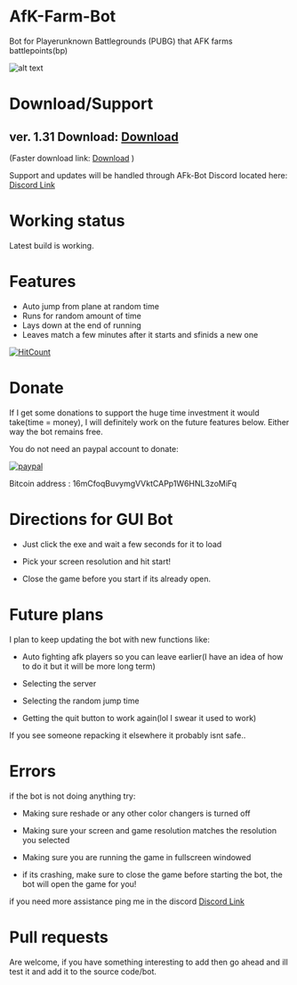 # AfK-Farm-Bot
Bot for Playerunknown Battlegrounds (PUBG) that AFK farms battlepoints(bp)

![alt text](https://i.imgur.com/YzjT0pM.png "Screenshot")

# Download/Support

## ver. 1.31 Download: [Download](https://sabercathost.com/55hv/PUBG_Farmer_1.31.zip) 
(Faster download link: [Download](https://mega.nz/#!AnAliIQA!Zn0jFCNFVBYwqm0chytoPCfT832fWG9NJt6VRGe8sKQ)  )

Support and updates will be handled through AFk-Bot Discord located here: [Discord Link](https://discord.gg/5CEJVJk)

# Working status

Latest build is working.

# Features
* Auto jump from plane at random time
* Runs for random amount of time
* Lays down at the end of running
* Leaves match a few minutes after it starts and sfinids a new one

 
[![HitCount](http://hits.dwyl.io/{clintoxen}/{PUBG-Afk-FarmBot}.svg)](http://hits.dwyl.io/{clintoxen}/{PUBG-Afk-FarmBot})

# Donate

If I get some donations to support the huge time investment it would take(time = money), I will definitely work on the future features below. Either way the bot remains free.  

You do not need an paypal account to donate:

[![paypal](https://www.paypalobjects.com/en_US/i/btn/btn_donateCC_LG.gif)](https://www.paypal.com/cgi-bin/webscr?cmd=_s-xclick&hosted_button_id=RNGQ3W2L2MVDJ)

Bitcoin address : 16mCfoqBuvymgVVktCAPp1W6HNL3zoMiFq


# Directions for GUI Bot

* Just click the exe and wait a few seconds for it to load 

* Pick your screen resolution and hit start!

* Close the game before you start if its already open.


# Future plans

I plan to keep updating the bot with new functions like:

* Auto fighting afk players so you can leave earlier(I have an idea of how to do it but it will be more long term) 

* Selecting the server

* Selecting the random jump time 

* Getting the quit button to work again(lol I swear it used to work)

If you see someone repacking it elsewhere it probably isnt safe..


# Errors

if the bot is not doing anything try:

* Making sure reshade or any other color changers is turned off

* Making sure your screen and game resolution matches the resolution you selected

* Making sure you are running the game in fullscreen windowed

* if its crashing, make sure to close the game before starting the bot, the bot will open the game for you!

if you need more assistance ping me in the discord [Discord Link](https://discord.gg/5CEJVJk)


# Pull requests
Are welcome, if you have something interesting to add then go ahead and ill test it and add it to the source code/bot.
